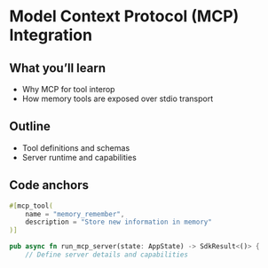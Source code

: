 # Model Context Protocol (MCP) Integration

## What you’ll learn
- Why MCP for tool interop
- How memory tools are exposed over stdio transport

## Outline
- Tool definitions and schemas
- Server runtime and capabilities

## Code anchors

```22:41:memory/crates/api/src/mcp_server.rs
#[mcp_tool(
    name = "memory_remember",
    description = "Store new information in memory"
)]
```

```287:314:memory/crates/api/src/mcp_server.rs
pub async fn run_mcp_server(state: AppState) -> SdkResult<()> {
    // Define server details and capabilities
```


